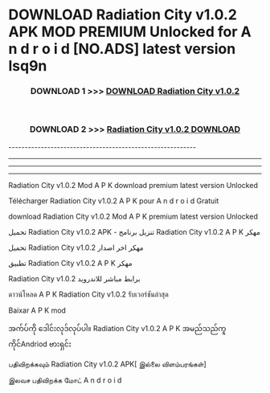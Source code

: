 # DOWNLOAD Radiation City v1.0.2 APK MOD PREMIUM Unlocked for A n d r o i d [NO.ADS] latest version lsq9n 



<div align="center">

<h3>DOWNLOAD 1 >>> <a href="https://getmod2.web.app/?judul=Radiation City v1.0.2">DOWNLOAD Radiation City v1.0.2</a></h3><br>

<h3>DOWNLOAD 2 >>> <a href="https://getmod2.web.app/?judul=Radiation City v1.0.2">Radiation City v1.0.2 DOWNLOAD </a></h3>

</div>
----------------------------------------------------------

----------------------------------------------------------

----------------------------------------------------------

----------------------------------------------------------

Radiation City v1.0.2 Mod A P K download premium latest version Unlocked

Télécharger Radiation City v1.0.2 A P K pour A n d r o i d Gratuit

download Radiation City v1.0.2 Mod A P K premium latest version Unlocked

تحميل Radiation City v1.0.2 APK - تنزيل برنامج Radiation City v1.0.2 A P K مهكر

تحميل Radiation City v1.0.2 مهكر اخر اصدار

تطبيق Radiation City v1.0.2 A P K مهكر

Radiation City v1.0.2 برابط مباشر للاندرويد

ดาวน์โหลด A P K Radiation City v1.0.2 รับเวอร์ชันล่าสุด

Baixar A P K mod

အက်ပ်ကို ဒေါင်းလုဒ်လုပ်ပါ။ Radiation City v1.0.2 A P K အမည်သည်ကူကိုင်Andriod ဗားရှင်း

பதிவிறக்கவும் Radiation City v1.0.2 APK[ இல்லை விளம்பரங்கள்] 
 
இலவச பதிவிறக்க மோட் A n d r o i d



